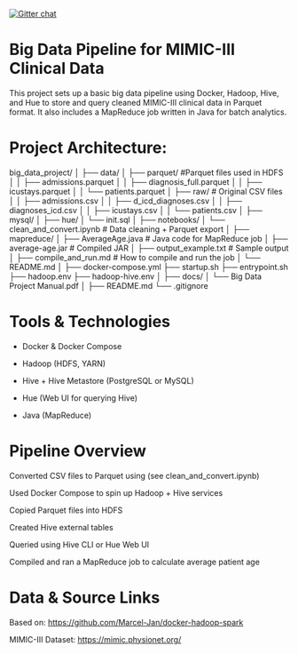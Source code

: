 [![Gitter chat](https://badges.gitter.im/gitterHQ/gitter.png)](https://gitter.im/big-data-europe/Lobby)

# Big Data Pipeline for MIMIC-III Clinical Data

This project sets up a basic big data pipeline using Docker, Hadoop, Hive, and Hue to store and query cleaned MIMIC-III clinical data in Parquet format. It also includes a MapReduce job written in Java for batch analytics.

# Project Architecture:

big_data_project/
│
├── data/
│   ├── parquet/            #Parquet files used in HDFS
│   │   ├── admissions.parquet
│   │   ├── diagnosis_full.parquet
│   │   ├── icustays.parquet
│   │   └── patients.parquet
│   ├── raw/                 # Original CSV files
│   │   ├── admissions.csv
│   │   ├── d_icd_diagnoses.csv
│   │   ├── diagnoses_icd.csv
│   │   ├── icustays.csv
│   │   └── patients.csv
│   ├── mysql/
│   ├── hue/
│   └── init.sql
│
├── notebooks/
│   └── clean_and_convert.ipynb  # Data cleaning + Parquet export
│
├── mapreduce/
│   ├── AverageAge.java      # Java code for MapReduce job
│   ├── average-age.jar      # Compiled JAR
│   ├── output_example.txt   # Sample output
│   ├── compile_and_run.md   # How to compile and run the job
│   └── README.md
│
├── docker-compose.yml
├── startup.sh
├── entrypoint.sh
├── hadoop.env
├── hadoop-hive.env
│
├── docs/
│   └── Big Data Project Manual.pdf
│
├── README.md
└── .gitignore


# Tools & Technologies

- Docker & Docker Compose

- Hadoop (HDFS, YARN)

- Hive + Hive Metastore (PostgreSQL or MySQL)

- Hue (Web UI for querying Hive)

- Java (MapReduce)


 # Pipeline Overview

Converted CSV files to Parquet using (see clean_and_convert.ipynb)

Used Docker Compose to spin up Hadoop + Hive services

Copied Parquet files into HDFS

Created Hive external tables

Queried using Hive CLI or Hue Web UI

Compiled and ran a MapReduce job to calculate average patient age

# Data & Source Links

Based on: https://github.com/Marcel-Jan/docker-hadoop-spark

MIMIC-III Dataset: https://mimic.physionet.org/
